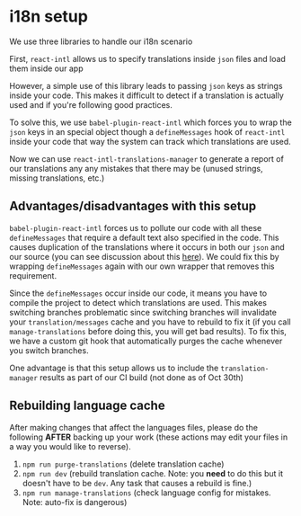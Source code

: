 # i18n setup

We use three libraries to handle our i18n scenario

First, `react-intl` allows us to specify translations inside `json` files and load them inside our app

However, a simple use of this library leads to passing `json` keys as strings inside your code. This makes it difficult to detect if a translation is actually used and if you're following good practices. 

To solve this, we use `babel-plugin-react-intl` which forces you to wrap the `json` keys in an special object though a `defineMessages` hook of `react-intl` inside your code that way the system can track which translations are used.

Now we can use `react-intl-translations-manager` to generate a report of our translations any any mistakes that there may be (unused strings, missing translations, etc.)

## Advantages/disadvantages with this setup

`babel-plugin-react-intl` forces us to pollute our code with all these `defineMessages` that require a default text also specified in the code. This causes duplication of the translations where it occurs in both our `json` and our source (you can see discussion about this [here](https://github.com/yahoo/babel-plugin-react-intl/issues/43)). We could fix this by wrapping `defineMessages` again with our own wrapper that removes this requirement.

Since the `defineMessages` occur inside our code, it means you have to compile the project to detect which translations are used. This makes switching branches problematic since switching branches will invalidate your `translation/messages` cache and you have to rebuild to fix it (if you call `manage-translations` before doing this, you will get bad results). To fix this, we have a custom git hook that automatically purges the cache whenever you switch branches.

One advantage is that this setup allows us to include the `translation-manager` results as part of our CI build (not done as of Oct 30th)

## Rebuilding language cache

After making changes that affect the languages files, please do the following **AFTER** backing up your work (these actions may edit your files in a way you would like to reverse).

1) `npm run purge-translations` (delete translation cache)
2) `npm run dev` (rebuild translation cache. Note: you **need** to do this but it doesn't have to be `dev`. Any task that causes a rebuild is fine.)
3) `npm run manage-translations` (check language config for mistakes. Note: auto-fix is dangerous)

